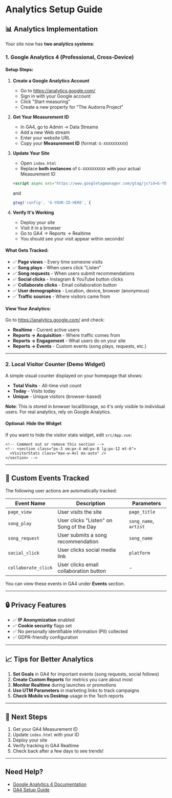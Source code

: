 # Analytics Setup Guide

## 📊 Analytics Implementation

Your site now has **two analytics systems**:

### 1. **Google Analytics 4** (Professional, Cross-Device)

#### Setup Steps:

1. **Create a Google Analytics Account**
   - Go to https://analytics.google.com/
   - Sign in with your Google account
   - Click "Start measuring"
   - Create a new property for "The Audorra Project"

2. **Get Your Measurement ID**
   - In GA4, go to Admin → Data Streams
   - Add a new Web stream
   - Enter your website URL
   - Copy your **Measurement ID** (format: `G-XXXXXXXXXX`)

3. **Update Your Site**
   - Open `index.html`
   - Replace **both instances** of `G-XXXXXXXXXX` with your actual Measurement ID
   ```html
   <script async src="https://www.googletagmanager.com/gtag/js?id=G-YOUR-ID-HERE"></script>
   ```
   and
   ```javascript
   gtag('config', 'G-YOUR-ID-HERE', {
   ```

4. **Verify It's Working**
   - Deploy your site
   - Visit it in a browser
   - Go to GA4 → Reports → Realtime
   - You should see your visit appear within seconds!

#### What Gets Tracked:
- ✅ **Page views** - Every time someone visits
- ✅ **Song plays** - When users click "Listen"
- ✅ **Song requests** - When users submit recommendations
- ✅ **Social clicks** - Instagram & YouTube button clicks
- ✅ **Collaborate clicks** - Email collaboration button
- ✅ **User demographics** - Location, device, browser (anonymous)
- ✅ **Traffic sources** - Where visitors came from

#### View Your Analytics:
Go to https://analytics.google.com/ and check:
- **Realtime** - Current active users
- **Reports → Acquisition** - Where traffic comes from
- **Reports → Engagement** - What users do on your site
- **Reports → Events** - Custom events (song plays, requests, etc.)

---

### 2. **Local Visitor Counter** (Demo Widget)

A simple visual counter displayed on your homepage that shows:
- **Total Visits** - All-time visit count
- **Today** - Visits today
- **Unique** - Unique visitors (browser-based)

**Note**: This is stored in browser localStorage, so it's only visible to individual users. For real analytics, rely on Google Analytics.

#### Optional: Hide the Widget
If you want to hide the visitor stats widget, edit `src/App.vue`:
```vue
<!-- Comment out or remove this section -->
<!-- <section class="px-3 sm:px-4 md:px-8 lg:px-12 mt-6">
  <VisitorStats class="max-w-4xl mx-auto" />
</section> -->
```

---

## 🎯 Custom Events Tracked

The following user actions are automatically tracked:

| Event Name | Description | Parameters |
|------------|-------------|------------|
| `page_view` | User visits the site | `page_title` |
| `song_play` | User clicks "Listen" on Song of the Day | `song_name`, `artist` |
| `song_request` | User submits a song recommendation | `song_name` |
| `social_click` | User clicks social media link | `platform` |
| `collaborate_click` | User clicks email collaboration button | - |

You can view these events in GA4 under **Events** section.

---

## 🔒 Privacy Features

- ✅ **IP Anonymization** enabled
- ✅ **Cookie security** flags set
- ✅ No personally identifiable information (PII) collected
- ✅ GDPR-friendly configuration

---

## 📈 Tips for Better Analytics

1. **Set Goals** in GA4 for important events (song requests, social follows)
2. **Create Custom Reports** for metrics you care about most
3. **Monitor Realtime** during launches or promotions
4. **Use UTM Parameters** in marketing links to track campaigns
5. **Check Mobile vs Desktop** usage in the Tech reports

---

## 🚀 Next Steps

1. Get your GA4 Measurement ID
2. Update `index.html` with your ID
3. Deploy your site
4. Verify tracking in GA4 Realtime
5. Check back after a few days to see trends!

---

## Need Help?

- [Google Analytics 4 Documentation](https://support.google.com/analytics/answer/9304153)
- [GA4 Setup Guide](https://support.google.com/analytics/answer/9304153)

